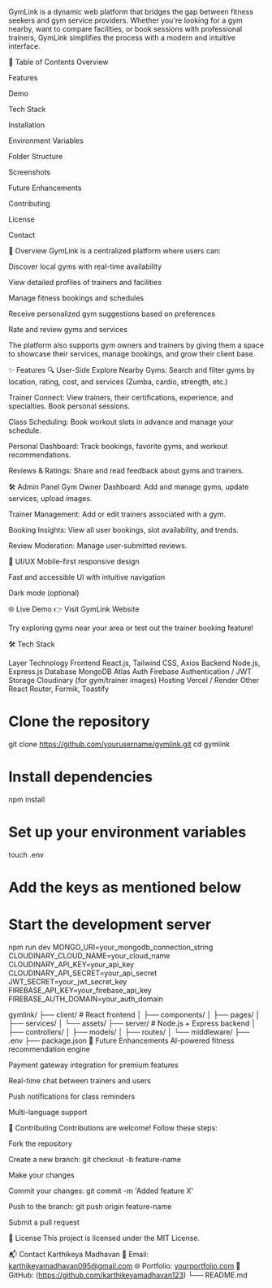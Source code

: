 GymLink is a dynamic web platform that bridges the gap between fitness seekers and gym service providers. Whether you're looking for a gym nearby, want to compare facilities, or book sessions with professional trainers, GymLink simplifies the process with a modern and intuitive interface.

📌 Table of Contents
Overview

Features

Demo

Tech Stack

Installation

Environment Variables

Folder Structure

Screenshots

Future Enhancements

Contributing

License

Contact

📖 Overview
GymLink is a centralized platform where users can:

Discover local gyms with real-time availability

View detailed profiles of trainers and facilities

Manage fitness bookings and schedules

Receive personalized gym suggestions based on preferences

Rate and review gyms and services

The platform also supports gym owners and trainers by giving them a space to showcase their services, manage bookings, and grow their client base.

✨ Features
🔍 User-Side
Explore Nearby Gyms: Search and filter gyms by location, rating, cost, and services (Zumba, cardio, strength, etc.)

Trainer Connect: View trainers, their certifications, experience, and specialties. Book personal sessions.

Class Scheduling: Book workout slots in advance and manage your schedule.

Personal Dashboard: Track bookings, favorite gyms, and workout recommendations.

Reviews & Ratings: Share and read feedback about gyms and trainers.

🛠 Admin Panel
Gym Owner Dashboard: Add and manage gyms, update services, upload images.

Trainer Management: Add or edit trainers associated with a gym.

Booking Insights: View all user bookings, slot availability, and trends.

Review Moderation: Manage user-submitted reviews.

📱 UI/UX
Mobile-first responsive design

Fast and accessible UI with intuitive navigation

Dark mode (optional)

🌐 Live Demo
👉 Visit GymLink Website

Try exploring gyms near your area or test out the trainer booking feature!

🛠 Tech Stack

Layer	Technology
Frontend	React.js, Tailwind CSS, Axios
Backend	Node.js, Express.js
Database	MongoDB Atlas
Auth	Firebase Authentication / JWT
Storage	Cloudinary (for gym/trainer images)
Hosting	Vercel / Render
Other	React Router, Formik, Toastify
# Clone the repository
git clone https://github.com/yourusername/gymlink.git
cd gymlink

# Install dependencies
npm install

# Set up your environment variables
touch .env
# Add the keys as mentioned below

# Start the development server
npm run dev
MONGO_URI=your_mongodb_connection_string
CLOUDINARY_CLOUD_NAME=your_cloud_name
CLOUDINARY_API_KEY=your_api_key
CLOUDINARY_API_SECRET=your_api_secret
JWT_SECRET=your_jwt_secret_key
FIREBASE_API_KEY=your_firebase_api_key
FIREBASE_AUTH_DOMAIN=your_auth_domain


gymlink/
├── client/               # React frontend
│   ├── components/
│   ├── pages/
│   ├── services/
│   └── assets/
├── server/               # Node.js + Express backend
│   ├── controllers/
│   ├── models/
│   ├── routes/
│   └── middleware/
├── .env
├── package.json
🚀 Future Enhancements
AI-powered fitness recommendation engine

Payment gateway integration for premium features

Real-time chat between trainers and users

Push notifications for class reminders

Multi-language support

🤝 Contributing
Contributions are welcome! Follow these steps:

Fork the repository

Create a new branch: git checkout -b feature-name

Make your changes

Commit your changes: git commit -m 'Added feature X'

Push to the branch: git push origin feature-name

Submit a pull request

📜 License
This project is licensed under the MIT License.

📬 Contact
Karthikeya Madhavan
📧 Email: karthikeyamadhavan095@gmail.com
🌐 Portfolio: [yourportfolio.com](https://my-portfolio-1a2r.vercel.app/)
🐙 GitHub: (https://github.com/karthikeyamadhavan123)
└── README.md
